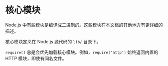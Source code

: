 # 核心模块

Node.js 中有些模块是编译成二进制的。这些模块在本文档的其他地方有更详细的描述。

核心模块定义在 Node.js 源代码的 `lib/` 目录下。

`require()` 总是会优先加载核心模块。例如，`require('http')` 始终返回内置的 HTTP 模块，即使有同名文件。